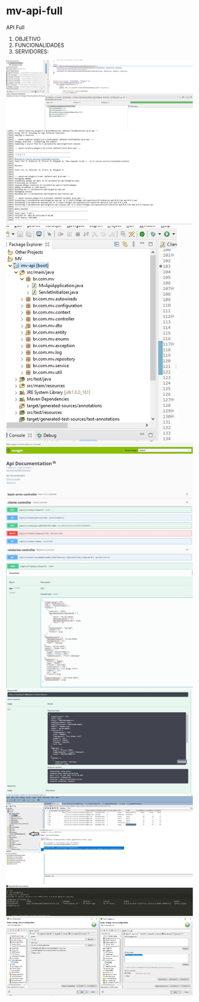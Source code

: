 # mv-api-full

API Full
1. OBJETIVO
2. FUNCIONALIDADES 
3. SERVIDORES:

![Screenshot](img/1.jpg)
![Screenshot](img/2.jpg)
![Screenshot](img/3.jpg)
![Screenshot](img/4.jpg)
![Screenshot](img/5.jpg)
![Screenshot](img/6.jpg)
![Screenshot](img/7.jpg)
![Screenshot](img/8.jpg)
![Screenshot](img/9.jpg)
